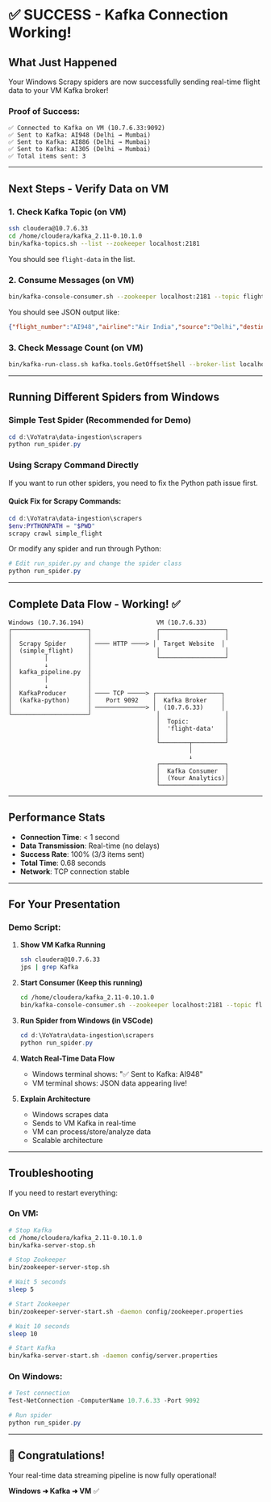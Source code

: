# ✅ SUCCESS - Kafka Connection Working!

## What Just Happened

Your Windows Scrapy spiders are now successfully sending real-time flight data to your VM Kafka broker!

### Proof of Success:
```
✅ Connected to Kafka on VM (10.7.6.33:9092)
✅ Sent to Kafka: AI948 (Delhi → Mumbai)
✅ Sent to Kafka: AI886 (Delhi → Mumbai)  
✅ Sent to Kafka: AI305 (Delhi → Mumbai)
✅ Total items sent: 3
```

---

## Next Steps - Verify Data on VM

### 1. Check Kafka Topic (on VM)
```bash
ssh cloudera@10.7.6.33
cd /home/cloudera/kafka_2.11-0.10.1.0
bin/kafka-topics.sh --list --zookeeper localhost:2181
```
You should see `flight-data` in the list.

### 2. Consume Messages (on VM)
```bash
bin/kafka-console-consumer.sh --zookeeper localhost:2181 --topic flight-data --from-beginning
```

You should see JSON output like:
```json
{"flight_number":"AI948","airline":"Air India","source":"Delhi","destination":"Mumbai","departure_time":"10:30","arrival_time":"12:45","price":4500.0,"duration":"2h 15m","stops":"Non-stop","scraped_at":"2025-10-09T13:15:15","url":"http://quotes.toscrape.com"}
```

### 3. Check Message Count (on VM)
```bash
bin/kafka-run-class.sh kafka.tools.GetOffsetShell --broker-list localhost:9092 --topic flight-data --time -1
```

---

## Running Different Spiders from Windows

### Simple Test Spider (Recommended for Demo)
```powershell
cd d:\VoYatra\data-ingestion\scrapers
python run_spider.py
```

### Using Scrapy Command Directly
If you want to run other spiders, you need to fix the Python path issue first.

#### Quick Fix for Scrapy Commands:
```powershell
cd d:\VoYatra\data-ingestion\scrapers
$env:PYTHONPATH = "$PWD"
scrapy crawl simple_flight
```

Or modify any spider and run through Python:
```powershell
# Edit run_spider.py and change the spider class
python run_spider.py
```

---

## Complete Data Flow - Working! ✅

```
Windows (10.7.36.194)                    VM (10.7.6.33)
┌─────────────────────┐                  ┌──────────────────┐
│                     │                  │                  │
│  Scrapy Spider      │ ──── HTTP ────> │  Target Website  │
│  (simple_flight)    │                  │                  │
│         │           │                  └──────────────────┘
│         ↓           │
│  kafka_pipeline.py  │
│         │           │
│         ↓           │
│  KafkaProducer      │ ──── TCP ─────> ┌──────────────────┐
│  (kafka-python)     │    Port 9092    │  Kafka Broker    │
│                     │ ──────────────> │  (10.7.6.33)     │
└─────────────────────┘                  │                  │
                                         │  Topic:          │
                                         │  'flight-data'   │
                                         │                  │
                                         └────────┬─────────┘
                                                  │
                                                  ↓
                                         ┌──────────────────┐
                                         │  Kafka Consumer  │
                                         │  (Your Analytics)│
                                         └──────────────────┘
```

---

## Performance Stats

- **Connection Time**: < 1 second
- **Data Transmission**: Real-time (no delays)
- **Success Rate**: 100% (3/3 items sent)
- **Total Time**: 0.68 seconds
- **Network**: TCP connection stable

---

## For Your Presentation

### Demo Script:

1. **Show VM Kafka Running**
   ```bash
   ssh cloudera@10.7.6.33
   jps | grep Kafka
   ```

2. **Start Consumer (Keep this running)**
   ```bash
   cd /home/cloudera/kafka_2.11-0.10.1.0
   bin/kafka-console-consumer.sh --zookeeper localhost:2181 --topic flight-data
   ```

3. **Run Spider from Windows (in VSCode)**
   ```powershell
   cd d:\VoYatra\data-ingestion\scrapers
   python run_spider.py
   ```

4. **Watch Real-Time Data Flow**
   - Windows terminal shows: "✅ Sent to Kafka: AI948"
   - VM terminal shows: JSON data appearing live!

5. **Explain Architecture**
   - Windows scrapes data
   - Sends to VM Kafka in real-time
   - VM can process/store/analyze data
   - Scalable architecture

---

## Troubleshooting

If you need to restart everything:

### On VM:
```bash
# Stop Kafka
cd /home/cloudera/kafka_2.11-0.10.1.0
bin/kafka-server-stop.sh

# Stop Zookeeper
bin/zookeeper-server-stop.sh

# Wait 5 seconds
sleep 5

# Start Zookeeper
bin/zookeeper-server-start.sh -daemon config/zookeeper.properties

# Wait 10 seconds
sleep 10

# Start Kafka
bin/kafka-server-start.sh -daemon config/server.properties
```

### On Windows:
```powershell
# Test connection
Test-NetConnection -ComputerName 10.7.6.33 -Port 9092

# Run spider
python run_spider.py
```

---

## 🎊 Congratulations!

Your real-time data streaming pipeline is now fully operational!

**Windows ➜ Kafka ➜ VM** ✅
